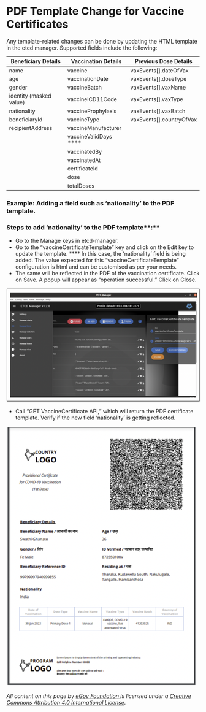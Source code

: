 # PDF Template Change for Vaccine Certificates

Any template-related changes can be done by updating the HTML template in the etcd manager. Supported fields include the following:&#x20;

| Beneficiary Details     | Vaccination Details    | Previous Dose Details     |
| ----------------------- | ---------------------- | ------------------------- |
| name                    | vaccine                | vaxEvents\[].dateOfVax    |
| age                     | vaccinationDate        | vaxEvents\[].doseType     |
| gender                  | vaccineBatch           | vaxEvents\[].vaxName      |
| identity (masked value) | vaccineICD11Code       | vaxEvents\[].vaxType      |
| nationality             | vaccineProphylaxis     | vaxEvents\[].vaxBatch     |
| beneficiaryId           | vaccineType            | vaxEvents\[].countryOfVax |
| recipientAddress        | vaccineManufacturer    |                           |
|                         | vaccineValidDays ****  |                           |
|                         | vaccinatedBy           |                           |
|                         | vaccinatedAt           |                           |
|                         | certificateId          |                           |
|                         | dose                   |                           |
|                         | totalDoses             |                           |

### **Example: Adding a field such as ‘nationality’ to the PDF template.**

### Steps to add ‘nationality’ to the PDF template**:**

* Go to the Manage keys in etcd-manager.&#x20;
* Go to the “vaccineCertificateTemplate” key and click on the Edit key to update the template. **** In this case, the ‘nationality’ field is being added. The value expected for this “vaccineCertificateTemplate” configuration is html and can be customised as per your needs.&#x20;
* The same will be reflected in the PDF of the vaccination certificate. Click on Save. A popup will appear as “operation successful.” Click on Close.

![](<../../../.gitbook/assets/Screenshot 2022-06-17 at 5.54.33 PM (1).png>)

* Call “GET VaccineCertificate API,” which will return the PDF certificate template. Verify if the new field ‘nationality’ is getting reflected.

![Sample certificate](<../../../.gitbook/assets/Screenshot 2022-06-17 at 5.57.09 PM.png>)



_All content on this page by_ [_eGov Foundation_ ](https://egov.org.in/)_is licensed under a_ [_Creative Commons Attribution 4.0 International License_](http://creativecommons.org/licenses/by/4.0/)_._    &#x20;
